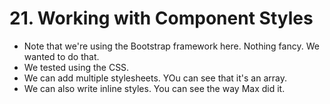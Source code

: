 # 21. Working with Component Styles
- Note that we're using the Bootstrap framework here. Nothing fancy. We wanted to do that.
- We tested using the CSS.
- We can add multiple stylesheets. YOu can see that it's an array.
- We can also write inline styles. You can see the way Max did it.